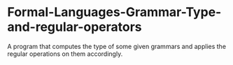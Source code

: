 # Formal-Languages-Grammar-Type-and-regular-operators
A program that computes the type of some given grammars and applies the regular operations on them accordingly.

